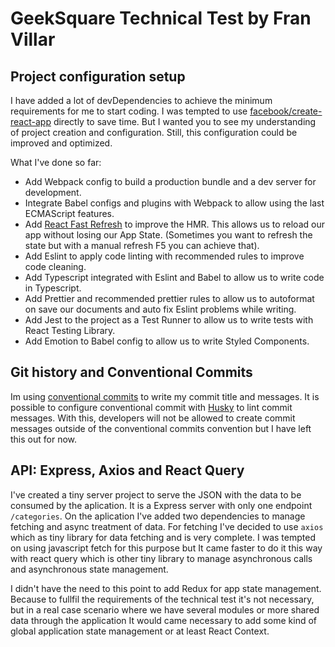 # GeekSquare Technical Test by Fran Villar

## Project configuration setup

I have added a lot of devDependencies to achieve the minimum requirements for me
to start coding. I was tempted to use [facebook/create-react-app](https://github.com/facebook/create-react-app)
directly to save time. But I wanted you to see my understanding of project 
creation and configuration. Still, this configuration could be improved and optimized.

What I've done so far: 

* Add Webpack config to build a production bundle and a dev server for development.
* Integrate Babel configs and plugins with Webpack to allow using the last ECMAScript
features.
* Add [React Fast Refresh](https://www.npmjs.com/package/react-refresh) to improve the HMR. This allows us to reload our app without losing our App State. (Sometimes you want to refresh the state but with a manual refresh F5 you can achieve that).
* Add Eslint to apply code linting with recommended rules to improve code cleaning.
* Add Typescript integrated with Eslint and Babel to allow us to write code in Typescript.
* Add Prettier and recommended prettier rules to allow us to autoformat on save our documents and auto fix Eslint problems while writing.
* Add Jest to the project as a Test Runner to allow us to write tests with React Testing Library.
* Add Emotion to Babel config to allow us to write Styled Components.

## Git history and Conventional Commits

Im using [conventional commits](https://www.conventionalcommits.org/en/v1.0.0/) to write my commit title and messages. It is possible to configure conventional commit with [Husky](https://www.npmjs.com/package/husky) to lint commit messages. With this, developers will not be allowed to create commit messages outside of the conventional commits convention but I have left this out for now.


## API: Express, Axios and React Query

I've created a tiny server project to serve the JSON with the data to be consumed by the aplication. It is a Express server with only one endpoint `/categories`. On the aplication I've added two dependencies to manage fetching and async treatment of data. For fetching I've decided to use `axios` which as tiny library for data fetching and is very complete. I was tempted on using javascript fetch for this purpose but It came faster to do it this way with react query which is other tiny library to manage asynchronous calls and asynchronous state management. 

I didn't have the need to this point to add Redux for app state management. Because to fullfil the requirements of the technical test it's not necessary, but in a real case scenario where we have several modules or more shared data through the application It would came necessary to add some kind of global application state management or at least React Context.


